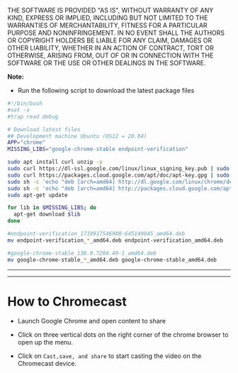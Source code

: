 THE SOFTWARE IS PROVIDED "AS IS", WITHOUT WARRANTY OF ANY KIND, EXPRESS OR IMPLIED, INCLUDING BUT NOT LIMITED TO THE WARRANTIES OF MERCHANTABILITY, FITNESS FOR A PARTICULAR PURPOSE AND NONINFRINGEMENT. IN NO EVENT SHALL THE AUTHORS OR COPYRIGHT HOLDERS BE LIABLE FOR ANY CLAIM, DAMAGES OR OTHER LIABILITY, WHETHER IN AN ACTION OF CONTRACT, TORT OR OTHERWISE, ARISING FROM, OUT OF OR IN CONNECTION WITH THE SOFTWARE OR THE USE OR OTHER DEALINGS IN THE SOFTWARE.

**Note:**

- Run the following script to download the latest package files

```bash linenums="1"
#!/bin/bash
#set -x
#trap read debug

# Download latest files
## Development machine Ubuntu (OS12 = 20.04)
APP="chrome"
MISSING_LIBS="google-chrome-stable endpoint-verification"

sudo apt install curl unzip -y
sudo curl https://dl-ssl.google.com/linux/linux_signing_key.pub | sudo apt-key add -
sudo curl https://packages.cloud.google.com/apt/doc/apt-key.gpg | sudo apt-key add -
sudo sh -c 'echo "deb [arch=amd64] http://dl.google.com/linux/chrome/deb/ stable main" >> /etc/apt/sources.list.d/google.list'
sudo sh -c 'echo "deb [arch=amd64] http://packages.cloud.google.com/apt endpoint-verification main" >> /etc/apt/sources.list.d/google.list'
sudo apt-get update

for lib in $MISSING_LIBS; do
  apt-get download $lib
done

#endpoint-verification_1718917546900-645149045_amd64.deb
mv endpoint-verification_*_amd64.deb endpoint-verification_amd64.deb

#google-chrome-stable_138.0.7204.49-1_amd64.deb
mv google-chrome-stable_*_amd64.deb google-chrome-stable_amd64.deb
```

-----

-----

# How to Chromecast

- Launch Google Chrome and open content to share

- Click on three vertical dots on the right corner of the chrome browser to open up the menu.

- Click on `Cast,save, and share` to start casting the video on the Chromecast device.